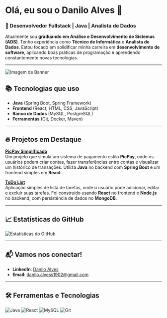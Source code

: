 # Olá, eu sou o **Danilo Alves** 👋

### 🚀 **Desenvolvedor Fullstack | Java | Analista de Dados**
Atualmente sou **graduando em Análise e Desenvolvimento de Sistemas (ADS)**. Tenho experiência como **Técnico de Informática** e **Analista de Dados**. Estou focado em solidificar minha carreira em **desenvolvimento de software**, aplicando boas práticas de programação e aprendendo constantemente novas tecnologias.

---

![Imagem de Banner](https://becode.com.br/wp-content/uploads/2017/02/As-15-principais-linguagens-de-programa%C3%A7%C3%A3o-no-mundo.png)

## 📚 Tecnologias que uso

- **Java** (Spring Boot, Spring Framework)
- **Frontend** (React, HTML, CSS, JavaScript)
- **Banco de Dados** (MySQL, PostgreSQL)
- **Ferramentas** (Git, Docker, Maven)

---

## 🔥 Projetos em Destaque

[**PicPay Simplificado**](https://github.com/DaniloAlves1902/picpaysimplificado)  
Um projeto que simula um sistema de pagamento estilo **PicPay**, onde os usuários podem criar contas, fazer transferências entre contas e visualizar um histórico de transações. Utiliza **Java** no backend com **Spring Boot** e um frontend simples em **React**.

[**ToDo List**](https://github.com/DaniloAlves1902/todo-list)  
Aplicação simples de lista de tarefas, onde o usuário pode adicionar, editar e excluir suas tarefas. Foi construído usando **React** no frontend e **Node.js** no backend, com persistência de dados no **MongoDB**.

---

## 📈 Estatísticas do GitHub

![Estatísticas do GitHub](https://github-readme-stats.vercel.app/api?username=DaniloAlves1902&show_icons=true&count_private=true&hide=prs&theme=radical)

---

## 📬 Vamos nos conectar!

- **LinkedIn**: [Danilo Alves](https://www.linkedin.com/in/danilovss/)
- **Email**: [danilo.alvess1902@gmail.com](mailto:danilo.alvess1902@gmail.com)

---

## 🛠️ Ferramentas e Tecnologias

![Java](https://img.shields.io/badge/Java-007396?style=for-the-badge&logo=java&logoColor=white)
![React](https://img.shields.io/badge/React-61DAFB?style=for-the-badge&logo=react&logoColor=black)
![MySQL](https://img.shields.io/badge/MySQL-4479A1?style=for-the-badge&logo=mysql&logoColor=white)
![Git](https://img.shields.io/badge/Git-F05032?style=for-the-badge&logo=git&logoColor=white)
